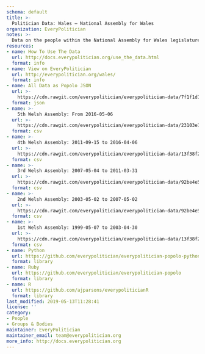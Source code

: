 ```yaml
---
schema: default
title: >-
  Politician Data: Wales — National Assembly for Wales
organization: EveryPolitician
notes: >-
  Data on the people within the National Assembly for Wales legislature of Wales.
resources:
- name: How To Use The Data
  url: http://docs.everypolitician.org/use_the_data.html
  format: info
- name: View on EveryPolitician
  url: http://everypolitician.org/wales/
  format: info
- name: All Data as Popolo JSON
  url: >-
    https://cdn.rawgit.com/everypolitician/everypolitician-data/7f1f1d1c52c8ee98b1df5d876e856b0f05f07fee/data/Wales/Assembly/ep-popolo-v1.0.json
  format: json
- name: >-
    5th Welsh Assembly: From 2016-05-06
  url: >-
    https://cdn.rawgit.com/everypolitician/everypolitician-data/23103e145406931b26b582c0fbbdebb236e8d55e/data/Wales/Assembly/term-5.csv
  format: csv
- name: >-
    4th Welsh Assembly: 2011-09-15 to 2016-04-06
  url: >-
    https://cdn.rawgit.com/everypolitician/everypolitician-data/13f38f2a3ac8c5e7427068ab8a177612e437c013/data/Wales/Assembly/term-4.csv
  format: csv
- name: >-
    3rd Welsh Assembly: 2007-05-04 to 2011-03-31
  url: >-
    https://cdn.rawgit.com/everypolitician/everypolitician-data/92be4e5761adc54acad651b46e9b3917b9c43d75/data/Wales/Assembly/term-3.csv
  format: csv
- name: >-
    2nd Welsh Assembly: 2003-05-02 to 2007-05-02
  url: >-
    https://cdn.rawgit.com/everypolitician/everypolitician-data/92be4e5761adc54acad651b46e9b3917b9c43d75/data/Wales/Assembly/term-2.csv
  format: csv
- name: >-
    1st Welsh Assembly: 1999-05-07 to 2003-04-30
  url: >-
    https://cdn.rawgit.com/everypolitician/everypolitician-data/13f38f2a3ac8c5e7427068ab8a177612e437c013/data/Wales/Assembly/term-1.csv
  format: csv
- name: Python
  url: https://github.com/everypolitician/everypolitician-popolo-python
  format: library
- name: Ruby
  url: https://github.com/everypolitician/everypolitician-popolo
  format: library
- name: R
  url: https://github.com/ajparsons/everypoliticianR
  format: library
last_modified: 2019-05-13T11:28:41
license: ''
category:
- People
- Groups & Bodies
maintainer: EveryPolitician
maintainer_email: team@everypolitician.org
more_info: http://docs.everypolitician.org
---
```

